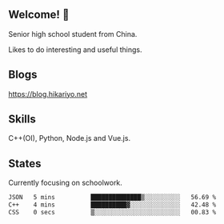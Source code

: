 ## Welcome! 👋

Senior high school student from China.

Likes to do interesting and useful things.

## Blogs

https://blog.hikariyo.net

## Skills

C++(OI), Python, Node.js and Vue.js.

## States

Currently focusing on schoolwork.

<!--START_SECTION:waka-->

```txt
JSON   5 mins          ██████████████▒░░░░░░░░░░   56.69 %
C++    4 mins          ██████████▓░░░░░░░░░░░░░░   42.48 %
CSS    0 secs          ▒░░░░░░░░░░░░░░░░░░░░░░░░   00.83 %
```

<!--END_SECTION:waka-->

